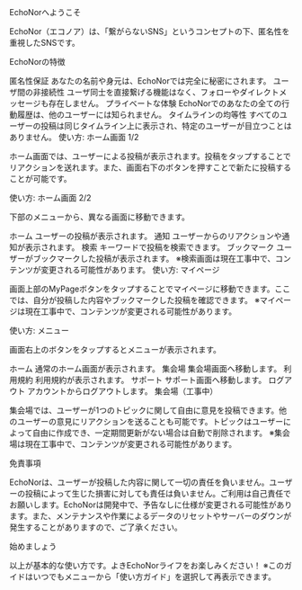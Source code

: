 EchoNorへようこそ

EchoNor（エコノア）は、「繋がらないSNS」というコンセプトの下、匿名性を重視したSNSです。

EchoNorの特徴

匿名性保証
あなたの名前や身元は、EchoNorでは完全に秘密にされます。
ユーザ間の非接続性
ユーザ同士を直接繋げる機能はなく、フォローやダイレクトメッセージも存在しません。
プライベートな体験
EchoNorでのあなたの全ての行動履歴は、他のユーザーには知られません。
タイムラインの均等性
すべてのユーザーの投稿は同じタイムライン上に表示され、特定のユーザーが目立つことはありません。
使い方: ホーム画面 1/2

ホーム画面では、ユーザーによる投稿が表示されます。投稿をタップすることでリアクションを送れます。また、画面右下のボタンを押すことで新たに投稿することが可能です。

使い方: ホーム画面 2/2

下部のメニューから、異なる画面に移動できます。

ホーム
ユーザーの投稿が表示されます。
通知
ユーザーからのリアクションや通知が表示されます。
検索
キーワードで投稿を検索できます。
ブックマーク
ユーザーがブックマークした投稿が表示されます。
※検索画面は現在工事中で、コンテンツが変更される可能性があります。
使い方: マイページ

画面上部のMyPageボタンをタップすることでマイページに移動できます。ここでは、自分が投稿した内容やブックマークした投稿を確認できます。
※マイページは現在工事中で、コンテンツが変更される可能性があります。

使い方: メニュー

画面右上のボタンをタップするとメニューが表示されます。

ホーム
通常のホーム画面が表示されます。
集会場
集会場画面へ移動します。
利用規約
利用規約が表示されます。
サポート
サポート画面へ移動します。
ログアウト
アカウントからログアウトします。
集会場（工事中）

集会場では、ユーザーが1つのトピックに関して自由に意見を投稿できます。他のユーザーの意見にリアクションを送ることも可能です。トピックはユーザーによって自由に作成でき、一定期間更新がない場合は自動で削除されます。
※集会場は現在工事中で、コンテンツが変更される可能性があります。

免責事項

EchoNorは、ユーザーが投稿した内容に関して一切の責任を負いません。ユーザーの投稿によって生じた損害に対しても責任は負いません。ご利用は自己責任でお願いします。EchoNorは開発中で、予告なしに仕様が変更される可能性があります。また、メンテナンスや作業によるデータのリセットやサーバーのダウンが発生することがありますので、ご了承ください。

始めましょう

以上が基本的な使い方です。よきEchoNorライフをお楽しみください！
※このガイドはいつでもメニューから「使い方ガイド」を選択して再表示できます。
